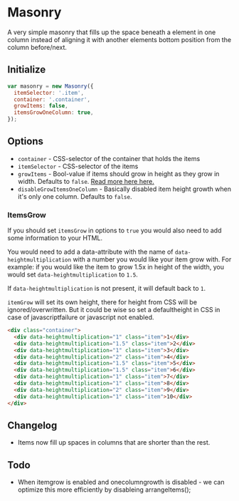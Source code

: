 # Masonry

A very simple masonry that fills up the space beneath a element in one column instead of aligning it with another elements bottom position from the column before/next.

## Initialize

``` js
var masonry = new Masonry({
  itemSelector: '.item',
  container: '.container',
  growItems: false,
  itemsGrowOneColumn: true,
});
```

## Options

* `container` - CSS-selector of the container that holds the items
* `itemSelector` - CSS-selector of the items
* `growItems` - Bool-value if items should grow in height as they grow in width. Defaults to `false`. [Read more here here.](#itemsgrow)
* `disableGrowItemsOneColumn` - Basically disabled item height growth when it's only one column. Defaults to `false`.

### ItemsGrow

If you should set `itemsGrow` in options to `true` you would also need to add some information to your HTML.

You would need to add a data-attribute with the name of `data-heightmultiplication` with a number you would like your item grow with. For example: if you would like the item to grow 1.5x in height of the width, you would set `data-heightmultiplication` to `1.5`.

If `data-heightmultiplication` is not present, it will default back to `1`.

`itemGrow` will set its own height, there for height from CSS will be ignored/overwritten. But it could be wise so set a defaultheight in CSS in case of javascriptfailure or javascript not enabled.

``` html
<div class="container">
  <div data-heightmultiplication="1" class="item">1</div>
  <div data-heightmultiplication="1.5" class="item">2</div>
  <div data-heightmultiplication="1" class="item">3</div>
  <div data-heightmultiplication="2" class="item">4</div>
  <div data-heightmultiplication="1.5" class="item">5</div>
  <div data-heightmultiplication="1.5" class="item">6</div>
  <div data-heightmultiplication="1" class="item">7</div>
  <div data-heightmultiplication="1" class="item">8</div>
  <div data-heightmultiplication="2" class="item">9</div>
  <div data-heightmultiplication="1" class="item">10</div>
</div>
```

## Changelog

* Items now fill up spaces in columns that are shorter than the rest.

## Todo

* When itemgrow is enabled and onecolumngrowth is disabled - we can optimize this more efficiently by disableing arrangeItems();
